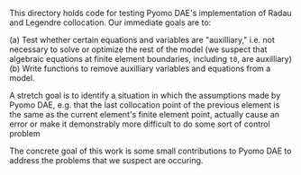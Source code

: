 This directory holds code for testing Pyomo DAE's implementation of
Radau and Legendre collocation. Our immediate goals are to:

(a) Test whether certain equations and variables are "auxilliary,"
i.e. not necessary to solve or optimize the rest of the model
(we suspect that algebraic equations at finite element boundaries,
including `t0`, are auxilliary)
(b) Write functions to remove auxilliary variables and equations
from a model.

A stretch goal is to identify a situation in which the assumptions
made by Pyomo DAE, e.g. that the last collocation point of the previous
element is the same as the current element's finite element point,
actually cause an error or make it demonstrably more difficult to do
some sort of control problem

The concrete goal of this work is some small contributions to Pyomo
DAE to address the problems that we suspect are occuring.
